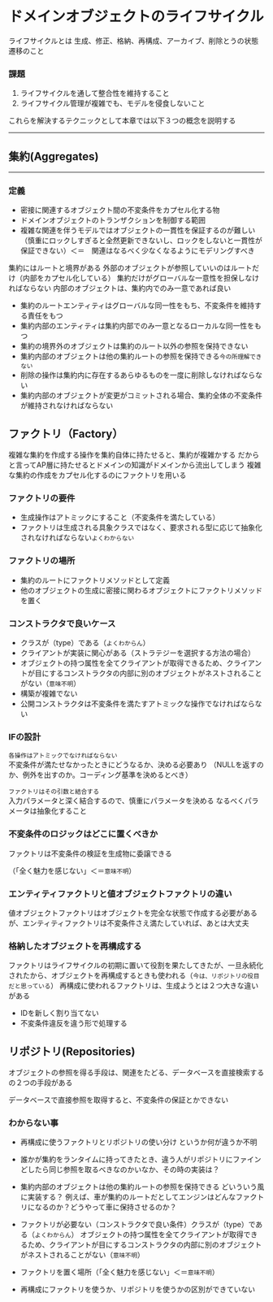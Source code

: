# ドメインオブジェクトのライフサイクル

ライフサイクルとは
生成、修正、格納、再構成、アーカイブ、削除とうの状態遷移のこと

### 課題
1. ライフサイクルを通して整合性を維持すること
2. ライフサイクル管理が複雑でも、モデルを侵食しないこと
   
これらを解決するテクニックとして本章では以下３つの概念を説明する

---

## 集約(Aggregates)
---
### 定義
* 密接に関連するオブジェクト間の不変条件をカプセル化する物
* ドメインオブジェクトのトランザクションを制御する範囲
* 複雑な関連を伴うモデルではオブジェクトの一貫性を保証するのが難しい
（慎重にロックしすぎると全然更新できないし、ロックをしないと一貫性が保証できない）＜＝　関連はなるべく少なくなるようにモデリングすべき

集約にはルートと境界がある
外部のオブジェクトが参照していいのはルートだけ（内部をカプセル化している）
集約だけがグローバルな一意性を担保しなければならない
内部のオブジェクトは、集約内でのみ一意であれば良い


* 集約のルートエンティティはグローバルな同一性をもち、不変条件を維持する責任をもつ
* 集約内部のエンティティは集約内部でのみ一意となるローカルな同一性をもつ
* 集約の境界外のオブジェクトは集約のルート以外の参照を保持できない
* 集約内部のオブジェクトは他の集約ルートの参照を保持できる`今の所理解できない`
* 削除の操作は集約内に存在するあらゆるものを一度に削除しなければならない
* 集約内部のオブジェクトが変更がコミットされる場合、集約全体の不変条件が維持されなければならない
  

## ファクトリ（Factory）
複雑な集約を作成する操作を集約自体に持たせると、集約が複雑かする
だからと言ってAP層に持たせるとドメインの知識がドメインから流出してしまう
複雑な集約の作成をカプセル化するのにファクトリを用いる

### ファクトリの要件
* 生成操作はアトミックにすること（不変条件を満たしている）
* ファクトリは生成される具象クラスではなく、要求される型に応じて抽象化されなければならない`よくわからない`
  
### ファクトリの場所
* 集約のルートにファクトリメソッドとして定義
* 他のオブジェクトの生成に密接に関わるオブジェクトにファクトリメソッドを置く

### コンストラクタで良いケース
* クラスが（type）である（`よくわからん`）
* クライアントが実装に関心がある（ストラテジーを選択する方法の場合）
* オブジェクトの持つ属性を全てクライアントが取得できるため、クライアントが目にするコンストラクタの内部に別のオブジェクトがネストされることがない（`意味不明`）
* 構築が複雑でない
* 公開コンストラクタは不変条件を満たすアトミックな操作でなければならない

### IFの設計
`各操作はアトミックでなければならない`  
不変条件が満たせなかったときにどうなるか、決める必要あり
（NULLを返すのか、例外を出すのか。コーディング基準を決めるとべき）

`ファクトリはその引数と結合する`  
入力パラメータと深く結合するので、慎重にパラメータを決める
なるべくパラメータは抽象化すること

### 不変条件のロジックはどこに置くべきか
ファクトリは不変条件の検証を生成物に委譲できる

（「全く魅力を感じない」＜＝`意味不明`）


  
### エンティティファクトリと値オブジェクトファクトリの違い
値オブジェクトファクトリはオブジェクトを完全な状態で作成する必要があるが、エンティティファクトリは不変条件さえ満たしていれば、あとは大丈夫


### 格納したオブジェクトを再構成する
ファクトリはライフサイクルの初期に置いて役割を果たしてきたが、一旦永続化されたから、オブジェクトを再構成するときも使われる（`今は、リポジトリの役目だと思っている`）
再構成に使われるファクトリは、生成ようとは２つ大きな違いがある
* IDを新しく割り当てない
* 不変条件違反を違う形で処理する





## リポジトリ(Repositories) 
オブジェクトの参照を得る手段は、関連をたどる、データベースを直接検索するの２つの手段がある

データベースで直接参照を取得すると、不変条件の保証とかできない




###  わからない事
*  再構成に使うファクトリとリポジトリの使い分け
というか何が違うか不明

* 誰かが集約をランタイムに持ってきたとき、違う人がリポジトリにファインどしたら同じ参照を取るべきなのかいなか、その時の実装は？

* 集約内部のオブジェクトは他の集約ルートの参照を保持できる
どいういう風に実装する？
例えば、車が集約のルートだとしてエンジンはどんなファクトリになるのか？どうやって車に保持させるのか？

* ファクトリが必要ない（コンストラクタで良い条件）クラスが（type）である（`よくわからん`）
オブジェクトの持つ属性を全てクライアントが取得できるため、クライアントが目にするコンストラクタの内部に別のオブジェクトがネストされることがない（`意味不明`）

* ファクトリを置く場所（「全く魅力を感じない」＜＝`意味不明`）

* 再構成にファクトリを使うか、リポジトリを使うかの区別ができていない
